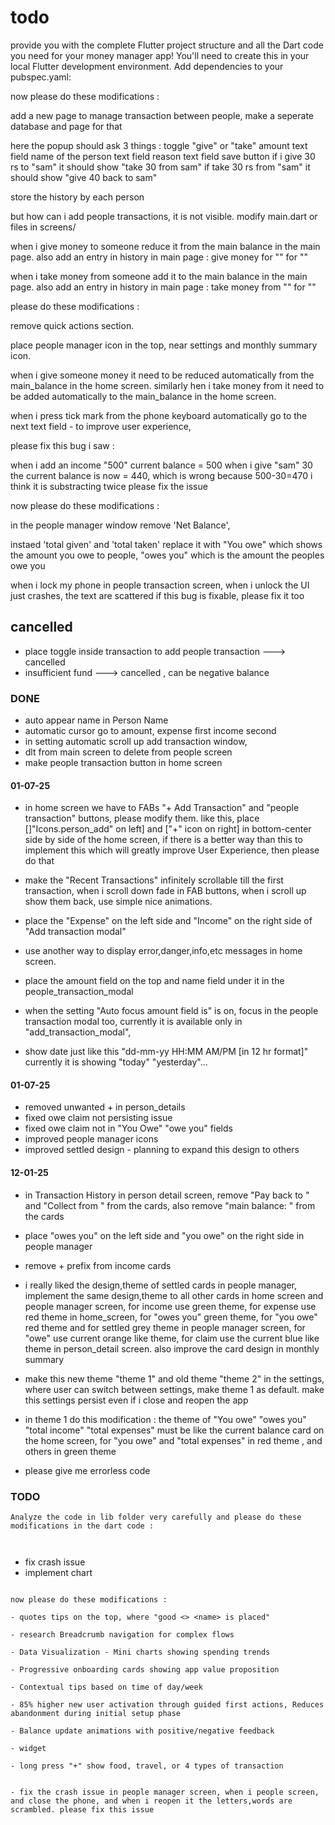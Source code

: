 # todo

provide you with the complete Flutter project structure and all the Dart code you need for your money manager app! You'll need to create this in your local Flutter development environment.
Add dependencies to your pubspec.yaml:


now please do these modifications :

add a new page to manage transaction between people, make a seperate database and page for that

here the popup should ask 3 things : toggle "give" or "take" amount text field name of the person text field reason text field save button
if i give 30 rs to "sam" it should show "take 30 from sam"
if take 30 rs from "sam" it should show "give 40 back to sam"

store the history by each person


but how can i add people transactions, it is not visible. modify main.dart or files in  screens/


when i give money to someone reduce it from the main balance in the main page. also add an entry in history in main page : give money for "<name>"  for "<reason>"

when i take money from someone add it to the main balance in the main page. also add an entry in history in main page : take money from "<name>"  for "<reason>"



please do these modifications :

remove quick actions section.

place people manager icon in the top, near  settings  and monthly summary icon.

when i give someone money it need to be reduced automatically from the main_balance in the home screen. similarly hen i take money from it need to be added automatically to the main_balance in the home screen.

when i press tick mark from the phone keyboard automatically go to the next text field - to improve user experience,


please fix this bug i saw :

when i add an income "500" current balance = 500
when i give "sam" 30 the current balance is now = 440, which is wrong because 500-30=470
i think it is substracting twice please fix the issue




now please do these modifications :

in the people manager window remove 'Net Balance',

instaed 'total given' and 'total taken' replace it with "You owe" which shows the amount you owe to people, "owes you" which is the amount the peoples owe you

when i lock my phone in people transaction screen, when i unlock the UI just crashes, the text are scattered if this bug is fixable, please fix it too

## cancelled

- place toggle inside transaction to add people transaction ---> cancelled
- insufficient fund ---> cancelled , can be negative balance

### DONE

- auto appear name in Person Name 
- automatic cursor go to amount, expense first income second
- in setting automatic scroll up add transaction window,
- dlt from main screen to delete from people screen
- make people transaction button in home screen

#### 01-07-25

- in home screen we have to FABs "+ Add Transaction" and "people transaction" buttons, please modify them.
like this, place []"Icons.person_add" on left] and ["+" icon on right] in bottom-center side by side of the home screen,
if there is a better way than this to implement this which will greatly improve User Experience, then please do that 

- make the "Recent Transactions" infinitely scrollable till the first transaction, when i scroll down fade in FAB buttons, when i scroll up show them back, use simple nice animations.

- place the "Expense" on the left side and  "Income" on the right side of "Add transaction modal"

- use another way to display error,danger,info,etc messages in home screen.
- place the amount field on the top and name field under it in the people_transaction_modal
- when the setting "Auto focus amount field is" is on, focus in the people transaction modal too, currently it is available only in "add_transaction_modal",

- show date just like this "dd-mm-yy HH:MM AM/PM [in 12 hr format]" currently it is showing "today" "yesterday"...

#### 01-07-25

- removed unwanted + in person_details
- fixed owe claim not persisting issue
- fixed owe claim not in "You Owe" "owe you" fields
- improved people manager icons 
- improved settled design - planning to expand this design to others


#### 12-01-25

- in Transaction History in person detail screen, remove "Pay <money> back to <name>" and "Collect <money> from <name>" from the cards, also remove "main balance: <money>" from the cards

- place "owes you" on the left side and "you owe" on the right side in people manager

- remove + prefix from income cards

- i really liked the design,theme of settled cards in people manager, implement the same design,theme to all other cards in home screen and people manager screen, for income use green theme, for expense use red theme in home_screen, for "owes you" green theme, for "you owe" red theme and for settled grey theme in people manager screen, for "owe" use current orange like theme, for claim use the current blue like theme in person_detail screen. also improve the card design in monthly summary

- make this new theme "theme 1" and old theme "theme 2" in the settings, where user can switch between settings, make theme 1 as default. make this settings persist even if i close and reopen the app

- in theme 1 do this modification : the theme of "You owe" "owes you" "total income" "total expenses" must be like the current balance card on the home screen, for "you owe" and "total expenses" in red theme , and others in green theme

- please give me errorless code


### TODO

```
Analyze the code in lib folder very carefully and please do these modifications in the dart code :



```

- fix crash issue
- implement chart









```

now please do these modifications : 

- quotes tips on the top, where "good <> <name> is placed"

- research Breadcrumb navigation for complex flows

- Data Visualization - Mini charts showing spending trends

- Progressive onboarding cards showing app value proposition

- Contextual tips based on time of day/week

- 85% higher new user activation through guided first actions, Reduces abandonment during initial setup phase

- Balance update animations with positive/negative feedback

- widget

- long press "+" show food, travel, or 4 types of transaction


- fix the crash issue in people manager screen, when i people screen, and close the phone, and when i reopen it the letters,words are scrambled. please fix this issue


```
